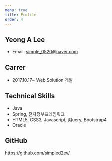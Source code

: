```yaml
---
menu: true
title: Profile
order: 4
---
```

## Yeong A Lee
- Email: simple_0520@naver.com

## Carrer
- 2017.10.17~ Web Solution 개발

## Technical Skills
- Java
- Spring, 전자정부프레임워크
- HTML5, CSS3, Javascript, jQuery, Bootstrap4
- Oracle

## GitHub
<https://github.com/simpled2ev/>
